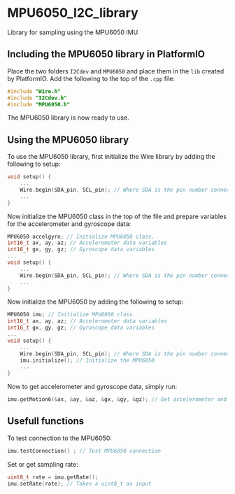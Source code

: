 # MPU6050_I2C_library
Library for sampling using the MPU6050 IMU

## Including the MPU6050 library in PlatformIO
Place the two folders ```I2Cdev``` and ```MPU6050``` and place them in the ```lib``` created by PlatformIO. Add the following to the top of the ```.cpp``` file:
```C
#include "Wire.h"
#include "I2Cdev.h"
#include "MPU6050.h"
```
The MPU6050 library is now ready to use.

## Using the MPU6050 library
To use the MPU6050 library, first initialize the Wire library by adding the following to setup:
```C++
void setup() {
	...
	Wire.begin(SDA_pin, SCL_pin); // Where SDA is the pin number connected to SDA
	...
}
```
Now initialize the MPU6050 class in the top of the file and prepare variables for the accelerometer and gyroscope data:
```C++
MPU6050 accelgyro; // Initialize MPU6050 class.
int16_t ax, ay, az; // Accelerometer data variables
int16_t gx, gy, gz; // Gyroscope data variables
...
void setup() {
	...
	Wire.begin(SDA_pin, SCL_pin); // Where SDA is the pin number connected to SDA
	...
}
```
Now initialize the MPU6050 by adding the following to setup:
```C++
MPU6050 imu; // Initialize MPU6050 class.
int16_t ax, ay, az; // Accelerometer data variables
int16_t gx, gy, gz; // Gyroscope data variables
...
void setup() {
	...
	Wire.begin(SDA_pin, SCL_pin); // Where SDA is the pin number connected to SDA
	imu.initialize(); // Initialize the MPU6050
	...
}
```
Now to get accelerometer and gyroscope data, simply run: 
```C++
imu.getMotion6(&ax, &ay, &az, &gx, &gy, &gz); // Get accelerometer and gyroscope data
```
## Usefull functions
To test connection to the MPU6050:
```C++
imu.testConnection() ; // Test MPU6050 connection
```
Set or get sampling rate:
```C++
uint8_t rate = imu.getRate();
imu.setRate(rate); // Takes a uint8_t as input
```





